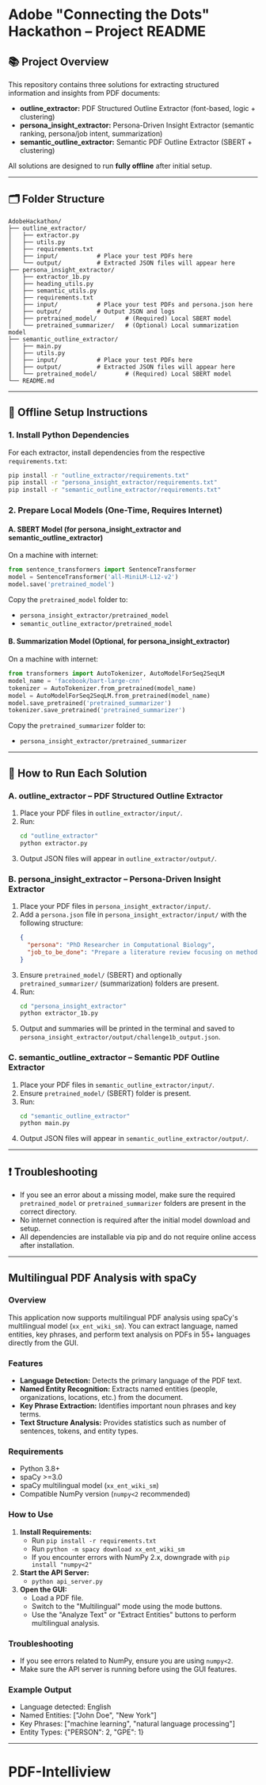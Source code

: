 # Adobe "Connecting the Dots" Hackathon – Project README

## 📚 Project Overview
This repository contains three solutions for extracting structured information and insights from PDF documents:

- **outline_extractor:** PDF Structured Outline Extractor (font-based, logic + clustering)
- **persona_insight_extractor:** Persona-Driven Insight Extractor (semantic ranking, persona/job intent, summarization)
- **semantic_outline_extractor:** Semantic PDF Outline Extractor (SBERT + clustering)

All solutions are designed to run **fully offline** after initial setup.

---

## 🗂️ Folder Structure
```
AdobeHackathon/
├── outline_extractor/
│   ├── extractor.py
│   ├── utils.py
│   ├── requirements.txt
│   ├── input/           # Place your test PDFs here
│   └── output/          # Extracted JSON files will appear here
├── persona_insight_extractor/
│   ├── extractor_1b.py
│   ├── heading_utils.py
│   ├── semantic_utils.py
│   ├── requirements.txt
│   ├── input/           # Place your test PDFs and persona.json here
│   ├── output/          # Output JSON and logs
│   ├── pretrained_model/        # (Required) Local SBERT model
│   └── pretrained_summarizer/   # (Optional) Local summarization model
├── semantic_outline_extractor/
│   ├── main.py
│   ├── utils.py
│   ├── input/           # Place your test PDFs here
│   ├── output/          # Extracted JSON files will appear here
│   └── pretrained_model/        # (Required) Local SBERT model
└── README.md
```

---

## 🚫 Offline Setup Instructions

### 1. **Install Python Dependencies**
For each extractor, install dependencies from the respective `requirements.txt`:
```bash
pip install -r "outline_extractor/requirements.txt"
pip install -r "persona_insight_extractor/requirements.txt"
pip install -r "semantic_outline_extractor/requirements.txt"
```

### 2. **Prepare Local Models (One-Time, Requires Internet)**
#### **A. SBERT Model (for persona_insight_extractor and semantic_outline_extractor)**
On a machine with internet:
```python
from sentence_transformers import SentenceTransformer
model = SentenceTransformer('all-MiniLM-L12-v2')
model.save('pretrained_model')
```
Copy the `pretrained_model` folder to:
- `persona_insight_extractor/pretrained_model`
- `semantic_outline_extractor/pretrained_model`

#### **B. Summarization Model (Optional, for persona_insight_extractor)**
On a machine with internet:
```python
from transformers import AutoTokenizer, AutoModelForSeq2SeqLM
model_name = 'facebook/bart-large-cnn'
tokenizer = AutoTokenizer.from_pretrained(model_name)
model = AutoModelForSeq2SeqLM.from_pretrained(model_name)
model.save_pretrained('pretrained_summarizer')
tokenizer.save_pretrained('pretrained_summarizer')
```
Copy the `pretrained_summarizer` folder to:
- `persona_insight_extractor/pretrained_summarizer`

---

## 🏃 How to Run Each Solution

### **A. outline_extractor – PDF Structured Outline Extractor**
1. Place your PDF files in `outline_extractor/input/`.
2. Run:
   ```bash
   cd "outline_extractor"
   python extractor.py
   ```
3. Output JSON files will appear in `outline_extractor/output/`.

### **B. persona_insight_extractor – Persona-Driven Insight Extractor**
1. Place your PDF files in `persona_insight_extractor/input/`.
2. Add a `persona.json` file in `persona_insight_extractor/input/` with the following structure:
   ```json
   {
     "persona": "PhD Researcher in Computational Biology",
     "job_to_be_done": "Prepare a literature review focusing on methodologies, datasets, and performance benchmarks"
   }
   ```
3. Ensure `pretrained_model/` (SBERT) and optionally `pretrained_summarizer/` (summarization) folders are present.
4. Run:
   ```bash
   cd "persona_insight_extractor"
   python extractor_1b.py
   ```
5. Output and summaries will be printed in the terminal and saved to `persona_insight_extractor/output/challenge1b_output.json`.

### **C. semantic_outline_extractor – Semantic PDF Outline Extractor**
1. Place your PDF files in `semantic_outline_extractor/input/`.
2. Ensure `pretrained_model/` (SBERT) folder is present.
3. Run:
   ```bash
   cd "semantic_outline_extractor"
   python main.py
   ```
4. Output JSON files will appear in `semantic_outline_extractor/output/`.

---

## ❗ Troubleshooting
- If you see an error about a missing model, make sure the required `pretrained_model` or `pretrained_summarizer` folders are present in the correct directory.
- No internet connection is required after the initial model download and setup.
- All dependencies are installable via pip and do not require online access after installation.

---

## Multilingual PDF Analysis with spaCy

### Overview
This application now supports multilingual PDF analysis using spaCy's multilingual model (`xx_ent_wiki_sm`). You can extract language, named entities, key phrases, and perform text analysis on PDFs in 55+ languages directly from the GUI.

### Features
- **Language Detection:** Detects the primary language of the PDF text.
- **Named Entity Recognition:** Extracts named entities (people, organizations, locations, etc.) from the document.
- **Key Phrase Extraction:** Identifies important noun phrases and key terms.
- **Text Structure Analysis:** Provides statistics such as number of sentences, tokens, and entity types.

### Requirements
- Python 3.8+
- spaCy >=3.0
- spaCy multilingual model (`xx_ent_wiki_sm`)
- Compatible NumPy version (`numpy<2` recommended)

### How to Use
1. **Install Requirements:**
   - Run `pip install -r requirements.txt`
   - Run `python -m spacy download xx_ent_wiki_sm`
   - If you encounter errors with NumPy 2.x, downgrade with `pip install "numpy<2"`
2. **Start the API Server:**
   - `python api_server.py`
3. **Open the GUI:**
   - Load a PDF file.
   - Switch to the "Multilingual" mode using the mode buttons.
   - Use the "Analyze Text" or "Extract Entities" buttons to perform multilingual analysis.

### Troubleshooting
- If you see errors related to NumPy, ensure you are using `numpy<2`.
- Make sure the API server is running before using the GUI features.

### Example Output
- Language detected: English
- Named Entities: ["John Doe", "New York"]
- Key Phrases: ["machine learning", "natural language processing"]
- Entity Types: {"PERSON": 2, "GPE": 1}

---
# PDF-Intelliview
